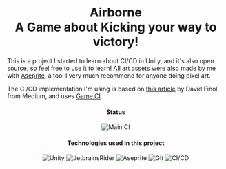 <div align = "center">

# Airborne <br> A Game about Kicking your way to victory!

</div>

This is a project I started to learn about CI/CD in Unity, and it's also open source, so feel free to use it to learn! All art assets were also made by me with [Aseprite](https://www.aseprite.org/), a tool I very much recommend for anyone doing pixel art.

The CI/CD implementation I'm using is based on [this article](https://davidmfinol.medium.com/ci-cd-with-unity-github-actions-and-fastlane-e7aaa337784) by David Finol, from Medium, and uses [Game CI](https://game.ci/).


<div align = "center">

#### Status
![Main CI](https://github.com/rodrigowithers/airborne/actions/workflows/main.yml/badge.svg?branch=develop)

#### Technologies used in this project

![Unity](https://img.shields.io/badge/-Unity-00599C?style=flat&logo=unity)
![JetbrainsRider](https://img.shields.io/badge/-JetBrainsRider-2E2E2C?flat&logo=JetBrains)
![Aseprite](https://img.shields.io/badge/-Aseprite-f5f5f5?flat&logo=aseprite)
![Git](https://img.shields.io/badge/-Git-00599C?style=flat&logo=git)
![CI/CD](https://img.shields.io/badge/-GameCI-00599C?style=flat&logo=git)

</div>
